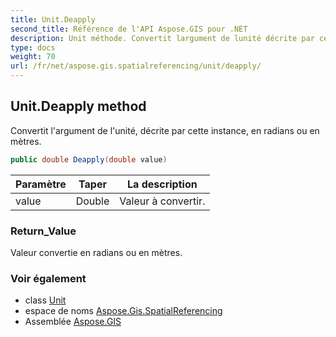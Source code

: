 ```yaml
---
title: Unit.Deapply
second_title: Référence de l'API Aspose.GIS pour .NET
description: Unit méthode. Convertit largument de lunité décrite par cette instance en radians ou en mètres.
type: docs
weight: 70
url: /fr/net/aspose.gis.spatialreferencing/unit/deapply/
---
```

## Unit.Deapply method

Convertit l'argument de l'unité, décrite par cette instance, en radians ou en mètres.

```csharp
public double Deapply(double value)
```

| Paramètre | Taper | La description |
| --- | --- | --- |
| value | Double | Valeur à convertir. |

### Return_Value

Valeur convertie en radians ou en mètres.

### Voir également

* class [Unit](../)
* espace de noms [Aspose.Gis.SpatialReferencing](../../unit/)
* Assemblée [Aspose.GIS](../../../)


